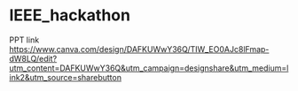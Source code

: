# IEEE_hackathon

PPT link 
https://www.canva.com/design/DAFKUWwY36Q/TIW_EO0AJc8lFmap-dW8LQ/edit?utm_content=DAFKUWwY36Q&utm_campaign=designshare&utm_medium=link2&utm_source=sharebutton
